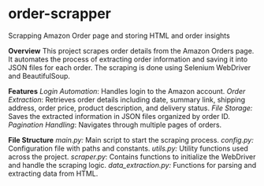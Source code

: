 # order-scrapper
Scrapping Amazon Order page and storing HTML and order insights

**Overview**
This project scrapes order details from the Amazon Orders page. It automates the process of extracting order information and saving it into JSON files for each order. The scraping is done using Selenium WebDriver and BeautifulSoup.

**Features**
_Login Automation_: Handles login to the Amazon account.
_Order Extraction_: Retrieves order details including date, summary link, shipping address, order price, product description, and delivery status.
_File Storage:_ Saves the extracted information in JSON files organized by order ID.
_Pagination Handling_: Navigates through multiple pages of orders.

**File Structure**
_main.py:_ Main script to start the scraping process.
_config.py:_ Configuration file with paths and constants.
_utils.py:_ Utility functions used across the project.
_scraper.py_: Contains functions to initialize the WebDriver and handle the scraping logic.
_data_extraction.py:_ Functions for parsing and extracting data from HTML.
